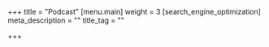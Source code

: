 +++
title = "Podcast"
[menu.main]
weight = 3
[search_engine_optimization]
meta_description = ""
title_tag = ""

+++

